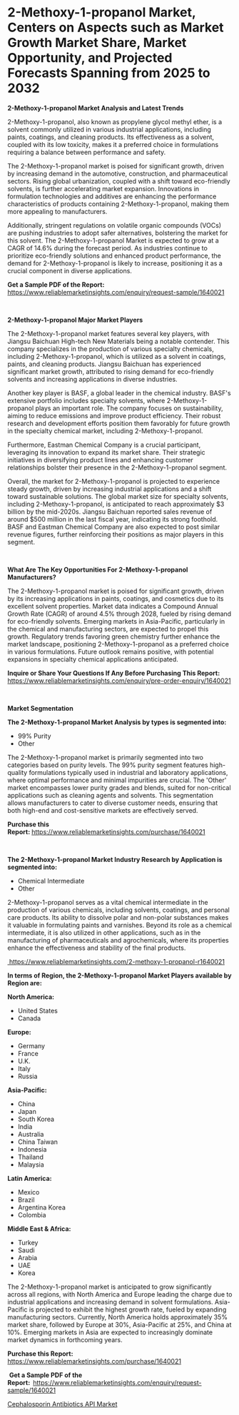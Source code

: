 <p><h1>2-Methoxy-1-propanol Market, Centers on Aspects such as Market Growth Market Share, Market Opportunity, and Projected Forecasts Spanning from 2025 to 2032</h1></p><p><strong>2-Methoxy-1-propanol Market Analysis and Latest Trends</strong></p>
<p><p>2-Methoxy-1-propanol, also known as propylene glycol methyl ether, is a solvent commonly utilized in various industrial applications, including paints, coatings, and cleaning products. Its effectiveness as a solvent, coupled with its low toxicity, makes it a preferred choice in formulations requiring a balance between performance and safety.</p><p>The 2-Methoxy-1-propanol market is poised for significant growth, driven by increasing demand in the automotive, construction, and pharmaceutical sectors. Rising global urbanization, coupled with a shift toward eco-friendly solvents, is further accelerating market expansion. Innovations in formulation technologies and additives are enhancing the performance characteristics of products containing 2-Methoxy-1-propanol, making them more appealing to manufacturers.</p><p>Additionally, stringent regulations on volatile organic compounds (VOCs) are pushing industries to adopt safer alternatives, bolstering the market for this solvent. The 2-Methoxy-1-propanol Market is expected to grow at a CAGR of 14.6% during the forecast period. As industries continue to prioritize eco-friendly solutions and enhanced product performance, the demand for 2-Methoxy-1-propanol is likely to increase, positioning it as a crucial component in diverse applications.</p></p>
<p><strong>Get a Sample PDF of the Report:&nbsp;</strong> <a href="https://www.reliablemarketinsights.com/enquiry/request-sample/1640021?utm_campaign=3011&utm_medium=2&utm_source=Github&utm_content=ia&utm_term=02042025&utm_id=2-methoxy-1-propanol">https://www.reliablemarketinsights.com/enquiry/request-sample/1640021</a></p>
<p>&nbsp;</p>
<p><strong>2-Methoxy-1-propanol Major Market Players</strong></p>
<p><p>The 2-Methoxy-1-propanol market features several key players, with Jiangsu Baichuan High-tech New Materials being a notable contender. This company specializes in the production of various specialty chemicals, including 2-Methoxy-1-propanol, which is utilized as a solvent in coatings, paints, and cleaning products. Jiangsu Baichuan has experienced significant market growth, attributed to rising demand for eco-friendly solvents and increasing applications in diverse industries.</p><p>Another key player is BASF, a global leader in the chemical industry. BASF's extensive portfolio includes specialty solvents, where 2-Methoxy-1-propanol plays an important role. The company focuses on sustainability, aiming to reduce emissions and improve product efficiency. Their robust research and development efforts position them favorably for future growth in the specialty chemical market, including 2-Methoxy-1-propanol.</p><p>Furthermore, Eastman Chemical Company is a crucial participant, leveraging its innovation to expand its market share. Their strategic initiatives in diversifying product lines and enhancing customer relationships bolster their presence in the 2-Methoxy-1-propanol segment. </p><p>Overall, the market for 2-Methoxy-1-propanol is projected to experience steady growth, driven by increasing industrial applications and a shift toward sustainable solutions. The global market size for specialty solvents, including 2-Methoxy-1-propanol, is anticipated to reach approximately $3 billion by the mid-2020s. Jiangsu Baichuan reported sales revenue of around $500 million in the last fiscal year, indicating its strong foothold. BASF and Eastman Chemical Company are also expected to post similar revenue figures, further reinforcing their positions as major players in this segment.</p></p>
<p>&nbsp;</p>
<p><strong>What Are The Key Opportunities For 2-Methoxy-1-propanol Manufacturers?</strong></p>
<p><p>The 2-Methoxy-1-propanol market is poised for significant growth, driven by its increasing applications in paints, coatings, and cosmetics due to its excellent solvent properties. Market data indicates a Compound Annual Growth Rate (CAGR) of around 4.5% through 2028, fueled by rising demand for eco-friendly solvents. Emerging markets in Asia-Pacific, particularly in the chemical and manufacturing sectors, are expected to propel this growth. Regulatory trends favoring green chemistry further enhance the market landscape, positioning 2-Methoxy-1-propanol as a preferred choice in various formulations. Future outlook remains positive, with potential expansions in specialty chemical applications anticipated.</p></p>
<p><strong>Inquire or Share Your Questions If Any Before Purchasing This Report:</strong> <a href="https://www.reliablemarketinsights.com/enquiry/pre-order-enquiry/1640021?utm_campaign=3011&utm_medium=2&utm_source=Github&utm_content=ia&utm_term=02042025&utm_id=2-methoxy-1-propanol">https://www.reliablemarketinsights.com/enquiry/pre-order-enquiry/1640021</a></p>
<p>&nbsp;</p>
<p><strong>Market Segmentation</strong></p>
<p><strong>The 2-Methoxy-1-propanol Market Analysis by types is segmented into:</strong></p>
<p><ul><li>99% Purity</li><li>Other</li></ul></p>
<p><p>The 2-Methoxy-1-propanol market is primarily segmented into two categories based on purity levels. The 99% purity segment features high-quality formulations typically used in industrial and laboratory applications, where optimal performance and minimal impurities are crucial. The 'Other' market encompasses lower purity grades and blends, suited for non-critical applications such as cleaning agents and solvents. This segmentation allows manufacturers to cater to diverse customer needs, ensuring that both high-end and cost-sensitive markets are effectively served.</p></p>
<p><strong>Purchase this Report:&nbsp;</strong><a href="https://www.reliablemarketinsights.com/purchase/1640021?utm_campaign=3011&utm_medium=2&utm_source=Github&utm_content=ia&utm_term=02042025&utm_id=2-methoxy-1-propanol">https://www.reliablemarketinsights.com/purchase/1640021</a></p>
<p>&nbsp;</p>
<p><strong>The 2-Methoxy-1-propanol Market Industry Research by Application is segmented into:</strong></p>
<p><ul><li>Chemical Intermediate</li><li>Other</li></ul></p>
<p><p>2-Methoxy-1-propanol serves as a vital chemical intermediate in the production of various chemicals, including solvents, coatings, and personal care products. Its ability to dissolve polar and non-polar substances makes it valuable in formulating paints and varnishes. Beyond its role as a chemical intermediate, it is also utilized in other applications, such as in the manufacturing of pharmaceuticals and agrochemicals, where its properties enhance the effectiveness and stability of the final products.</p></p>
<p><a href="https://www.reliablemarketinsights.com/2-methoxy-1-propanol-r1640021?utm_campaign=3011&utm_medium=2&utm_source=Github&utm_content=ia&utm_term=02042025&utm_id=2-methoxy-1-propanol">&nbsp;https://www.reliablemarketinsights.com/2-methoxy-1-propanol-r1640021</a></p>
<p><strong>In terms of Region, the 2-Methoxy-1-propanol Market Players available by Region are:</strong></p>
<p>
    <p> <strong> North America: </strong>
        <ul>
            <li>United States</li>
            <li>Canada</li>
        </ul>
        </p> 
    <p> <strong> Europe: </strong>
        <ul>
            <li>Germany</li>
            <li>France</li>
            <li>U.K.</li>
            <li>Italy</li>
            <li>Russia</li>
        </ul>
        </p> 
    <p> <strong> Asia-Pacific: </strong>
        <ul>
            <li>China</li>
            <li>Japan</li>
            <li>South Korea</li>
            <li>India</li>
            <li>Australia</li>
            <li>China Taiwan</li>
            <li>Indonesia</li>
            <li>Thailand</li>
            <li>Malaysia</li>
        </ul>
        </p> 
    <p> <strong> Latin America: </strong>
        <ul>
            <li>Mexico</li>
            <li>Brazil</li>
            <li>Argentina Korea</li>
            <li>Colombia</li>
        </ul>
        </p> 
    <p> <strong> Middle East & Africa: </strong>
        <ul>
            <li>Turkey</li>
            <li>Saudi</li>
            <li>Arabia</li>
            <li>UAE</li>
            <li>Korea</li>
        </ul>
    </p>
    </p>
<p><p>The 2-Methoxy-1-propanol market is anticipated to grow significantly across all regions, with North America and Europe leading the charge due to industrial applications and increasing demand in solvent formulations. Asia-Pacific is projected to exhibit the highest growth rate, fueled by expanding manufacturing sectors. Currently, North America holds approximately 35% market share, followed by Europe at 30%, Asia-Pacific at 25%, and China at 10%. Emerging markets in Asia are expected to increasingly dominate market dynamics in forthcoming years.</p></p>
<p><strong>Purchase this Report: </strong><a href="https://www.reliablemarketinsights.com/purchase/1640021?utm_campaign=3011&utm_medium=2&utm_source=Github&utm_content=ia&utm_term=02042025&utm_id=2-methoxy-1-propanol">https://www.reliablemarketinsights.com/purchase/1640021</a></p>
<p>&nbsp;<strong>Get a Sample PDF of the Report:&nbsp;&nbsp;</strong><a href="https://www.reliablemarketinsights.com/enquiry/request-sample/1640021?utm_campaign=3011&utm_medium=2&utm_source=Github&utm_content=ia&utm_term=02042025&utm_id=2-methoxy-1-propanol">https://www.reliablemarketinsights.com/enquiry/request-sample/1640021</a></p>
<p><strong></strong></p>
<p><p><a href="https://github.com/chkrselia/Market-Research-Report-List-1/blob/main/cephalosporin-antibiotics-api-market.md?utm_campaign=3011&utm_medium=2&utm_source=Github&utm_content=ia&utm_term=02042025&utm_id=2-methoxy-1-propanol">Cephalosporin Antibiotics API Market</a></p></p>